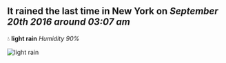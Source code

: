 ## It rained the last time in New York on *September 20th 2016 around 03:07 am*
💧  **light rain** *Humidity 90%*

![light rain](http://openweathermap.org/img/w/10n.png)
